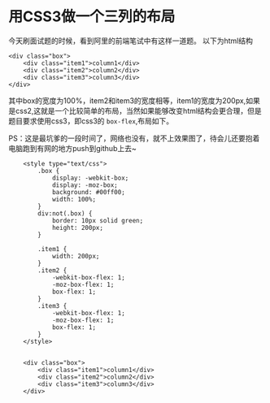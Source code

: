 # 用CSS3做一个三列的布局 #

今天刷面试题的时候，看到阿里的前端笔试中有这样一道题。
以下为html结构


	<div class="box">
		<div class="item1">column1</div>
		<div class="item2">column2</div>
		<div class="item3">column3</div>
	</div>

其中box的宽度为100%，item2和item3的宽度相等，item1的宽度为200px,如果是css2,这就是一个比较简单的布局，当然如果能够改变html结构会更合理，但是题目要求使用css3，即css3的 `box-flex`,布局如下。

PS：这是最坑爹的一段时间了，网络也没有，就不上效果图了，待会儿还要抱着电脑跑到有网的地方push到github上去~


    	<style type="text/css">
    		.box {
    			display: -webkit-box;
    			display: -moz-box;
    			background: #00ff00;
    			width: 100%;
    		}
    		div:not(.box) {
    			border: 10px solid green;
    			height: 200px;
    		}
    		
    		.item1 {
    			width: 200px;
    		}
    		.item2 {
    			-webkit-box-flex: 1;
    			-moz-box-flex: 1;
    			box-flex: 1;
    		}
    		.item3 {
    			-webkit-box-flex: 1;
    			-moz-box-flex: 1;
    			box-flex: 1;
    		}
    	</style>
    
    
    	<div class="box">
    		<div class="item1">column1</div>
    		<div class="item2">column2</div>
    		<div class="item3">column3</div>
    	</div>
  
    